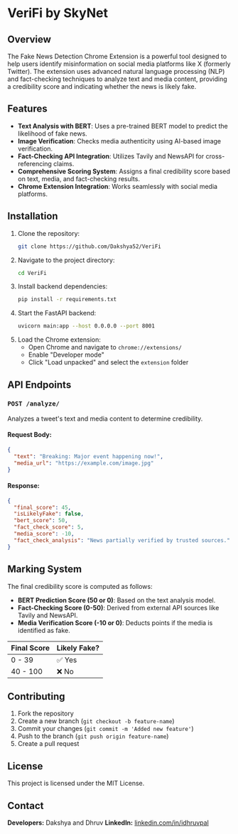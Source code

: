 # VeriFi by SkyNet

## Overview
The Fake News Detection Chrome Extension is a powerful tool designed to help users identify misinformation on social media platforms like X (formerly Twitter). The extension uses advanced natural language processing (NLP) and fact-checking techniques to analyze text and media content, providing a credibility score and indicating whether the news is likely fake.

## Features
- **Text Analysis with BERT**: Uses a pre-trained BERT model to predict the likelihood of fake news.
- **Image Verification**: Checks media authenticity using AI-based image verification.
- **Fact-Checking API Integration**: Utilizes Tavily and NewsAPI for cross-referencing claims.
- **Comprehensive Scoring System**: Assigns a final credibility score based on text, media, and fact-checking results.
- **Chrome Extension Integration**: Works seamlessly with social media platforms.

## Installation
1. Clone the repository:
   ```sh
   git clone https://github.com/Dakshya52/VeriFi
   ```
2. Navigate to the project directory:
   ```sh
   cd VeriFi
   ```
3. Install backend dependencies:
   ```sh
   pip install -r requirements.txt
   ```
4. Start the FastAPI backend:
   ```sh
   uvicorn main:app --host 0.0.0.0 --port 8001
   ```
5. Load the Chrome extension:
   - Open Chrome and navigate to `chrome://extensions/`
   - Enable "Developer mode"
   - Click "Load unpacked" and select the `extension` folder

## API Endpoints
### `POST /analyze/`
Analyzes a tweet's text and media content to determine credibility.
#### Request Body:
```json
{
  "text": "Breaking: Major event happening now!",
  "media_url": "https://example.com/image.jpg"
}
```
#### Response:
```json
{
  "final_score": 45,
  "isLikelyFake": false,
  "bert_score": 50,
  "fact_check_score": 5,
  "media_score": -10,
  "fact_check_analysis": "News partially verified by trusted sources."
}
```

## Marking System
The final credibility score is computed as follows:
- **BERT Prediction Score (50 or 0)**: Based on the text analysis model.
- **Fact-Checking Score (0-50)**: Derived from external API sources like Tavily and NewsAPI.
- **Media Verification Score (-10 or 0)**: Deducts points if the media is identified as fake.

| Final Score | Likely Fake? |
|------------|--------------|
| 0 - 39    | ✅ Yes       |
| 40 - 100  | ❌ No        |

## Contributing
1. Fork the repository
2. Create a new branch (`git checkout -b feature-name`)
3. Commit your changes (`git commit -m 'Added new feature'`)
4. Push to the branch (`git push origin feature-name`)
5. Create a pull request

## License
This project is licensed under the MIT License.

## Contact
**Developers:** Dakshya and Dhruv 
**LinkedIn:** [linkedin.com/in/idhruvpal](https://linkedin.com/in/idhruvpal)

